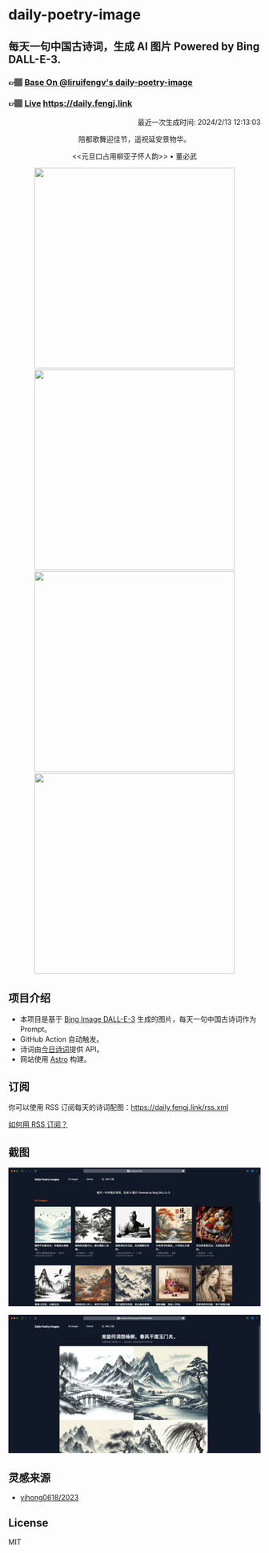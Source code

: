 
# daily-poetry-image

## 每天一句中国古诗词，生成 AI 图片 Powered by Bing DALL-E-3.

### 👉🏽 [Base On @liruifengv's daily-poetry-image](https://github.com/liruifengv/daily-poetry-image)

### 👉🏽 [Live](https://daily.fengj.link) https://daily.fengj.link

<p align="right">
  最近一次生成时间: 2024/2/13 12:13:03
</p>
<p align="center">
陪都歌舞迎佳节，遥祝延安景物华。
</p>
<p align="center">
<<元旦口占用柳亚子怀人韵>> • 董必武
</p>
<p align="center">
<img src="https://tse4.mm.bing.net/th/id/OIG2.0VA9r_RjhJFRlE5ZnFXG" height="400" width="400" />
<img src="https://tse1.mm.bing.net/th/id/OIG2.w24PI4hmJDHqWcE5H3Ew" height="400" width="400" />
<img src="https://tse3.mm.bing.net/th/id/OIG2.YnHNTSW2JLNEauiT7uYg" height="400" width="400" />
<img src="https://tse2.mm.bing.net/th/id/OIG2.U12NaXa460mTaNvGT0BE" height="400" width="400" />
</p>

## 项目介绍

-   本项目是基于 [Bing Image DALL-E-3](https://www.bing.com/images/create) 生成的图片，每天一句中国古诗词作为 Prompt。
-   GitHub Action 自动触发。
-   诗词由[今日诗词](https://www.jinrishici.com/)提供 API。
-   网站使用 [Astro](https://astro.build) 构建。

## 订阅

你可以使用 RSS 订阅每天的诗词配图：https://daily.fengj.link/rss.xml

[如何用 RSS 订阅？](https://zhuanlan.zhihu.com/p/55026716)

## 截图

![图片列表](./screenshots/Snipaste_2023-12-28_21-00-26.png)

![图片详情](./screenshots/Snipaste_2023-12-28_21-00-53.png)

## 灵感来源

-   [yihong0618/2023](https://github.com/yihong0618/2023)

## License

MIT

